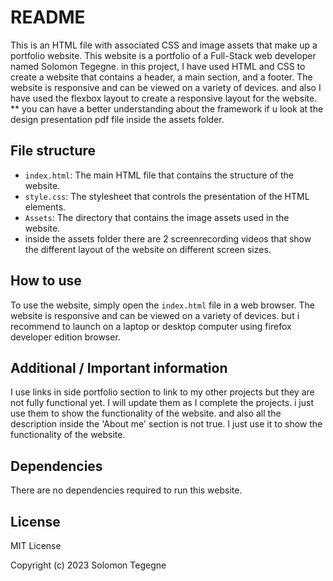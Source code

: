 # README

This is an HTML file with associated CSS and image assets that make up a portfolio website. This website is a portfolio of a Full-Stack web developer named Solomon Tegegne. in this project, I have used HTML and CSS to create a website that contains a header, a main section, and a footer. The website is responsive and can be viewed on a variety of devices. and also I have used the flexbox layout to create a responsive layout for the website.
** you can have a better understanding about the framework if u look at the design presentation pdf file inside the assets folder.


## File structure

- `index.html`: The main HTML file that contains the structure of the website.
- `style.css`: The stylesheet that controls the presentation of the HTML elements.
- `Assets`: The directory that contains the image assets used in the website.
- inside the assets folder there are 2 screenrecording videos that show the different layout of the website on different screen sizes.

## How to use

To use the website, simply open the `index.html` file in a web browser. The website is responsive and can be viewed on a variety of devices. but i recommend  to launch on a laptop or desktop computer using firefox developer edition browser.

## Additional / Important information

I use links in side portfolio section to link to my other projects but they are not fully functional yet. I will update them as I complete the projects. i just use them to show the functionality of the website. and also all the description inside the 'About me' section is not true. I just use it to show the functionality of the website.

## Dependencies

There are no dependencies required to run this website.

## License

MIT License


Copyright (c) 2023 Solomon Tegegne